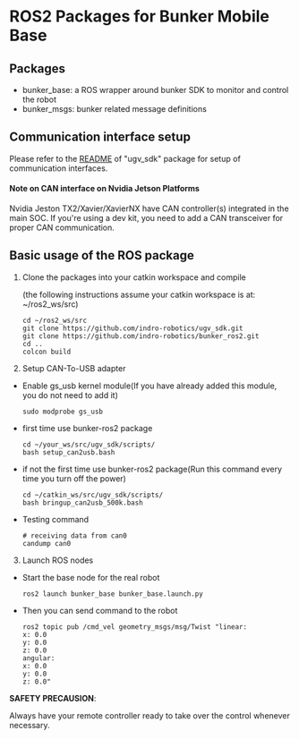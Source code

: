 # ROS2 Packages for Bunker Mobile Base

## Packages

* bunker_base: a ROS wrapper around bunker SDK to monitor and control the robot
* bunker_msgs: bunker related message definitions


## Communication interface setup

Please refer to the [README](https://github.com/indro-robotics/ugv_sdk#hardware-interface) of "ugv_sdk" package for setup of communication interfaces.

#### Note on CAN interface on Nvidia Jetson Platforms

Nvidia Jeston TX2/Xavier/XavierNX have CAN controller(s) integrated in the main SOC. If you're using a dev kit, you need to add a CAN transceiver for proper CAN communication. 

## Basic usage of the ROS package


1. Clone the packages into your catkin workspace and compile

    (the following instructions assume your catkin workspace is at: ~/ros2_ws/src)

    ```
    cd ~/ros2_ws/src
    git clone https://github.com/indro-robotics/ugv_sdk.git
    git clone https://github.com/indro-robotics/bunker_ros2.git
    cd ..
    colcon build
    ```
    
2. Setup CAN-To-USB adapter

* Enable gs_usb kernel module(If you have already added this module, you do not need to add it)
    ```
    sudo modprobe gs_usb
    ```
    
* first time use bunker-ros2 package
   ```
   cd ~/your_ws/src/ugv_sdk/scripts/
   bash setup_can2usb.bash
   ```
   
* if not the first time use bunker-ros2 package(Run this command every time you turn off the power) 
   ```
   cd ~/catkin_ws/src/ugv_sdk/scripts/
   bash bringup_can2usb_500k.bash
   ```
   
* Testing command
    ```
    # receiving data from can0
    candump can0
    ```

3. Launch ROS nodes

* Start the base node for the real robot

    ```
    ros2 launch bunker_base bunker_base.launch.py
    ```
* Then you can send command to the robot
    ```
    ros2 topic pub /cmd_vel geometry_msgs/msg/Twist "linear:
    x: 0.0
    y: 0.0
    z: 0.0
    angular:
    x: 0.0
    y: 0.0
    z: 0.0" 

    ```

**SAFETY PRECAUSION**: 

Always have your remote controller ready to take over the control whenever necessary. 
